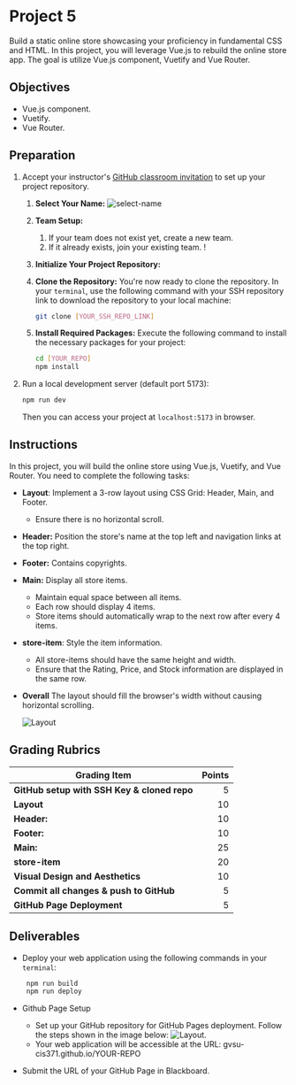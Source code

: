 # Project 5

Build a static online store showcasing your proficiency in fundamental CSS and HTML. In this project, you will leverage Vue.js to rebuild the online store app. The goal is utilize Vue.js component, Vuetify and Vue Router.

## Objectives

- Vue.js component.
- Vuetify.
- Vue Router.

## Preparation

1. Accept your instructor's [GitHub classroom invitation](https://classroom.github.com/a/LBCrcpys) to set up your project repository.

   1. **Select Your Name:** ![select-name](../assets/img/project1-selectname.jpg)
   2. **Team Setup:**
      1. If your team does not exist yet, create a new team.
      2. If it already exists, join your existing team. !
   3. **Initialize Your Project Repository:**
   4. **Clone the Repository:** You're now ready to clone the repository. In your `terminal`, use the following command with your SSH repository link to download the repository to your local machine:

      ```bash
      git clone [YOUR_SSH_REPO_LINK]
      ```

   5. **Install Required Packages:** Execute the following command to install the necessary packages for your project:

      ```bash
      cd [YOUR_REPO]
      npm install
      ```

2. Run a local development server (default port 5173):

   ```bash
   npm run dev
   ```

   Then you can access your project at `localhost:5173` in browser.

## Instructions

In this project, you will build the online store using Vue.js, Vuetify, and Vue Router. You need to complete the following tasks:

- **Layout**: Implement a 3-row layout using CSS Grid: Header, Main, and Footer.

  - Ensure there is no horizontal scroll.

- **Header:** Position the store's name at the top left and navigation links at the top right.
- **Footer:** Contains copyrights.

- **Main:** Display all store items.

  - Maintain equal space between all items.
  - Each row should display 4 items.
  - Store items should automatically wrap to the next row after every 4 items.

- **store-item**: Style the item information.

  - All store-items should have the same height and width.
  - Ensure that the Rating, Price, and Stock information are displayed in the same row.

- **Overall** The layout should fill the browser's width without causing horizontal scrolling.

  ![Layout](../assets/img/project1.jpg)

## Grading Rubrics

| Grading Item                                | Points |
| ------------------------------------------- | -----: |
| **GitHub setup with SSH Key & cloned repo** |      5 |
| **Layout**                                  |     10 |
| **Header:**                                 |     10 |
| **Footer:**                                 |     10 |
| **Main:**                                   |     25 |
| **store-item**                              |     20 |
| **Visual Design and Aesthetics**            |     10 |
| **Commit all changes & push to GitHub**     |      5 |
| **GitHub Page Deployment**                  |      5 |

## Deliverables

- Deploy your web application using the following commands in your `terminal`:

  ```bash
   npm run build
   npm run deploy
  ```

- Github Page Setup

  - Set up your GitHub repository for GitHub Pages deployment. Follow the steps shown in the image below: ![Layout](../assets/img/project1-githubpage.jpg).
  - Your web application will be accessible at the URL: gvsu-cis371.github.io/YOUR-REPO

- Submit the URL of your GitHub Page in Blackboard.
